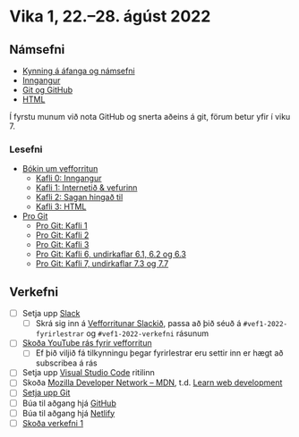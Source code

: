 # Vika 1, 22.–28. ágúst 2022

## Námsefni

* [Kynning á áfanga og námsefni](../namsefni/01.kynning/readme.md)
* [Inngangur](../namsefni/02.inngangur/readme.md)
* [Git og GitHub](../namsefni/03.git/readme.md)
* [HTML](../namsefni/04.html/readme.md)

Í fyrstu munum við nota GitHub og snerta aðeins á git, förum betur yfir í viku 7.

### Lesefni

* [Bókin um vefforritun](https://bok.vefforritun.is/)
  * [Kafli 0: Inngangur](https://bok.vefforritun.is/00.inngangur.html)
  * [Kafli 1: Internetið & vefurinn](https://bok.vefforritun.is/01.internetid.html)
  * [Kafli 2: Sagan hingað til](https://bok.vefforritun.is/02.saga.html)
  * [Kafli 3: HTML](https://bok.vefforritun.is/03.html.html)
* [Pro Git](https://git-scm.com/book/en/v2)
  * [Pro Git: Kafli 1](https://git-scm.com/book/en/v2/Getting-Started-About-Version-Control)
  * [Pro Git: Kafli 2](https://git-scm.com/book/en/v2/Git-Basics-Getting-a-Git-Repository)
  * [Pro Git: Kafli 3](https://git-scm.com/book/en/v2/Git-Branching-Branches-in-a-Nutshell)
  * [Pro Git: Kafli 6, undirkaflar 6.1, 6.2 og 6.3](https://git-scm.com/book/en/v2/GitHub-Account-Setup-and-Configuration)
  * [Pro Git: Kafli 7, undirkaflar 7.3 og 7.7](https://git-scm.com/book/en/v2/Git-Tools-Stashing-and-Cleaning)

## Verkefni

* [ ] Setja upp [Slack](https://slack.com)
  * [ ] Skrá sig inn á [Vefforritunar Slackið](https://vefforritun.slack.com/), passa að þið séuð á `#vef1-2022-fyrirlestrar` og `#vef1-2022-verkefni` rásunum
* [ ] [Skoða YouTube rás fyrir vefforritun](https://www.youtube.com/channel/UCPtLVvj-XXcHWEGLuFCrGMg)
  * [ ] Ef þið viljið fá tilkynningu þegar fyrirlestrar eru settir inn er hægt að subscribea á rás
* [ ] Setja upp [Visual Studio Code](https://code.visualstudio.com/) ritilinn
* [ ] Skoða [Mozilla Developer Network – MDN](https://developer.mozilla.org/), t.d. [Learn web development](https://developer.mozilla.org/en-US/docs/Learn)
* [ ] [Setja upp Git](https://git-scm.com/download/)
* [ ] Búa til aðgang hjá [GitHub](https://github.com/)
* [ ] Búa til aðgang hjá [Netlify](https://www.netlify.com/)
* [ ] [Skoða verkefni 1](https://github.com/vefforritun/vef1-2022-v1)
